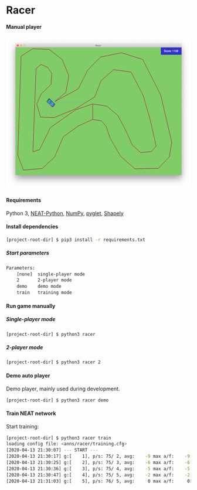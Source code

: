 # Racer

#### Manual player

<p align="center">
    <img src="docs/manual-run.png" height="415"/>
</p>

#### Requirements
Python 3, 
[NEAT-Python](https://pypi.org/project/neat-python/), 
[NumPy](https://pypi.org/project/numpy/), 
[pyglet](http://pyglet.org/),
[Shapely](https://pypi.org/project/Shapely/)

#### Install dependencies

```bash
[project-root-dir] $ pip3 install -r requirements.txt
```

##### Start parameters

```bash
Parameters:
	[none] 	single-player mode
	2      	2-player mode
	demo   	demo mode
	train  	training mode
```

#### Run game manually

##### Single-player mode

```bash
[project-root-dir] $ python3 racer
```

##### 2-player mode

```bash
[project-root-dir] $ python3 racer 2
```

#### Demo auto player

Demo player, mainly used during development.
```bash
[project-root-dir] $ python3 racer demo
```

#### Train NEAT network

Start training:
```bash
[project-root-dir] $ python3 racer train
loading config file: <anns/racer/training.cfg>
[2020-04-13 21:30:07] --- START ---
[2020-04-13 21:30:17] g:[    1], p/s: 75/ 2, avg:    -9 max a/f:    -9[   1] /    26[   1], gen a/b:    -9 /    26 ( 4-36)
[2020-04-13 21:30:25] g:[    2], p/s: 75/ 3, avg:    -6 max a/f:    -6[   2] /    26[   1], gen a/b:    -4 /    19 ( 4-36)
[2020-04-13 21:30:36] g:[    3], p/s: 75/ 4, avg:    -5 max a/f:    -5[   3] /    26[   1], gen a/b:    -1 /    23 ( 5-36)
[2020-04-13 21:30:47] g:[    4], p/s: 75/ 5, avg:    -2 max a/f:    -2[   4] /    33[   4], gen a/b:     7 /    33 ( 5-36)
[2020-04-13 21:31:03] g:[    5], p/s: 76/ 5, avg:     0 max a/f:     0[   5] /    33[   5], gen a/b:     8 /    33 ( 6-36)
```